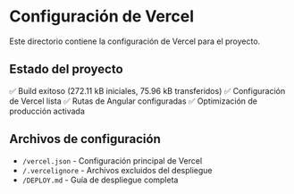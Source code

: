 # Configuración de Vercel

Este directorio contiene la configuración de Vercel para el proyecto.

## Estado del proyecto

✅ Build exitoso (272.11 kB iniciales, 75.96 kB transferidos)
✅ Configuración de Vercel lista
✅ Rutas de Angular configuradas
✅ Optimización de producción activada

## Archivos de configuración

- `/vercel.json` - Configuración principal de Vercel
- `/.vercelignore` - Archivos excluidos del despliegue
- `/DEPLOY.md` - Guía de despliegue completa


